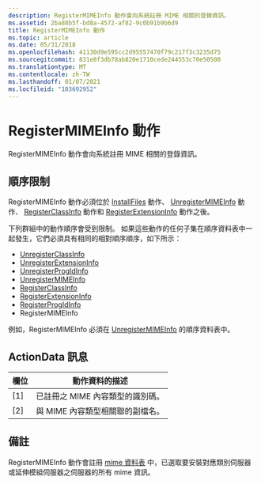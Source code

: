 ```yaml
---
description: RegisterMIMEInfo 動作會向系統註冊 MIME 相關的登錄資訊。
ms.assetid: 2ba88b5f-bd8a-4572-af82-9c0b91b9b6d9
title: RegisterMIMEInfo 動作
ms.topic: article
ms.date: 05/31/2018
ms.openlocfilehash: 41130d9e595cc2d95557470f79c217f3c3235d75
ms.sourcegitcommit: 831e8f3db78ab820e1710cede244553c70e50500
ms.translationtype: MT
ms.contentlocale: zh-TW
ms.lasthandoff: 01/07/2021
ms.locfileid: "103692952"
---
```

# <a name="registermimeinfo-action"></a>RegisterMIMEInfo 動作

RegisterMIMEInfo 動作會向系統註冊 MIME 相關的登錄資訊。

## <a name="sequence-restrictions"></a>順序限制

RegisterMIMEInfo 動作必須位於 [InstallFiles](installfiles-action.md) 動作、 [UnregisterMIMEInfo](unregistermimeinfo-action.md) 動作、 [RegisterClassInfo](registerclassinfo-action.md) 動作和 [RegisterExtensionInfo](registerextensioninfo-action.md) 動作之後。

下列群組中的動作順序會受到限制。 如果這些動作的任何子集在順序資料表中一起發生，它們必須具有相同的相對順序順序，如下所示：

-   [UnregisterClassInfo](unregisterclassinfo-action.md)
-   [UnregisterExtensionInfo](unregisterextensioninfo-action.md)
-   [UnregisterProgIdInfo](unregisterprogidinfo-action.md)
-   [UnregisterMIMEInfo](unregistermimeinfo-action.md)
-   [RegisterClassInfo](registerclassinfo-action.md)
-   [RegisterExtensionInfo](registerextensioninfo-action.md)
-   [RegisterProgIdInfo](registerprogidinfo-action.md)
-   RegisterMIMEInfo

例如，RegisterMIMEInfo 必須在 [UnregisterMIMEInfo](unregistermimeinfo-action.md) 的順序資料表中。

## <a name="actiondata-messages"></a>ActionData 訊息



| 欄位 | 動作資料的描述                   |
|-------|----------------------------------------------|
| \[1\] | 已註冊之 MIME 內容類型的識別碼。  |
| \[2\] | 與 MIME 內容類型相關聯的副檔名。 |



 

## <a name="remarks"></a>備註

RegisterMIMEInfo 動作會註冊 [mime 資料表](mime-table.md) 中，已選取要安裝對應類別伺服器或延伸模組伺服器之伺服器的所有 mime 資訊。

 

 



